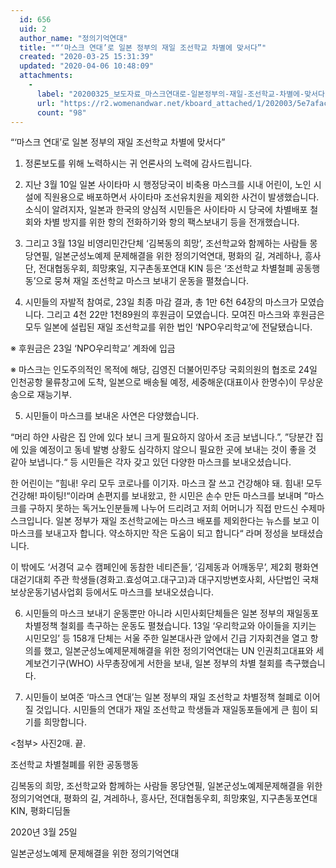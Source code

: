 ```yaml
---
  id: 656
  uid: 2
  author_name: "정의기억연대"
  title: "“‘마스크 연대’로 일본 정부의 재일 조선학교 차별에 맞서다”"
  created: "2020-03-25 15:31:39"
  updated: "2020-04-06 10:48:09"
  attachments: 
    - 
      label: "20200325_보도자료_마스크연대로-일본정부의-재일-조선학교-차별에-맞서다.hwp"
      url: "https://r2.womenandwar.net/kboard_attached/1/202003/5e7afacb2cc012667557.hwp"
      count: "98"
---
```

“‘마스크 연대’로 일본 정부의 재일 조선학교 차별에 맞서다”


1. 정론보도를 위해 노력하시는 귀 언론사의 노력에 감사드립니다.


2. 지난 3월 10일 일본 사이타마 시 행정당국이 비축용 마스크를 시내 어린이, 노인 시설에 직원용으로 배포하면서 사이타마 조선유치원을 제외한 사건이 발생했습니다. 소식이 알려지자, 일본과 한국의 양심적 시민들은 사이타마 시 당국에 차별배포 철회와 차별 방지를 위한 항의 전화하기와 항의 팩스보내기 등을 전개했습니다. 


3. 그리고 3월 13일 비영리민간단체 ‘김복동의 희망’, 조선학교와 함께하는 사람들 몽당연필, 일본군성노예제 문제해결을 위한 정의기억연대, 평화의 길, 겨레하나, 흥사단, 전대협동우회, 희망來일, 지구촌동포연대 KIN 등은 ‘조선학교 차별철폐 공동행동’으로 뭉쳐 재일 조선학교 마스크 보내기 운동을 펼쳤습니다.

 
4. 시민들의 자발적 참여로, 23일 최종 마감 결과, 총 1만 6천 64장의 마스크가 모였습니다. 그리고 4천 22만 1천89원의 후원금이 모였습니다. 모여진 마스크와 후원금은 모두 일본에 설립된 재일 조선학교를 위한 법인 ‘NPO우리학교’에 전달됐습니다.


※ 후원금은 23일 ‘NPO우리학교’ 계좌에 입금

※ 마스크는 인도주의적인 목적에 해당, 김영진 더불어민주당 국회의원의 협조로 24일 인천공항 물류창고에 도착, 일본으로 배송될 예정, 세중해운(대표이사 한명수)이 무상운송으로 재능기부.



5. 시민들이 마스크를 보내온 사연은 다양했습니다. 

 
“머리 하얀 사람은 집 안에 있다 보니 크게 필요하지 않아서 조금 보냅니다.”, ”당분간 집에 있을 예정이고 동네 발병 상황도 심각하지 않으니 필요한 곳에 보내는 것이 좋을 것 같아 보냅니다.“ 등 시민들은 각자 갖고 있던 다양한 마스크를 보내오셨습니다.

 
한 어린이는 ”힘내! 우리 모두 코로나를 이기자. 마스크 잘 쓰고 건강해야 돼. 힘내! 모두 건강해! 파이팅!“이라며 손편지를 보내왔고, 한 시민은 손수 만든 마스크를 보내며 ”마스크를 구하지 못하는 독거노인분들께 나누어 드리려고 저희 어머니가 직접 만드신 수제마스크입니다. 일본 정부가 재일 조선학교에는 마스크 배포를 제외한다는 뉴스를 보고 이 마스크를 보내고자 합니다. 약소하지만 작은 도움이 되고 합니다“ 라며 정성을 보태셨습니다.

 
이 밖에도 ‘서경덕 교수 캠페인에 동참한 네티즌들’, ‘김제동과 어깨동무’, 제2회 평화연대걷기대회 주관 학생들(경화고.효성여고.대구고)과 대구지방변호사회, 사단법인 국채보상운동기념사업회 등에서도 마스크를 보내오셨습니다. 



6. 시민들의 마스크 보내기 운동뿐만 아니라 시민사회단체들은 일본 정부의 재일동포 차별정책 철회를 촉구하는 운동도 펼쳤습니다. 13일 ‘우리학교와 아이들을 지키는 시민모임’ 등 158개 단체는 서울 주한 일본대사관 앞에서 긴급 기자회견을 열고 항의를 했고, 일본군성노예제문제해결을 위한 정의기억연대는 UN 인권최고대표와 세계보건기구(WHO) 사무총장에게 서한을 보내, 일본 정부의 차별 철회를 촉구했습니다. 

 

7. 시민들이 보여준 ‘마스크 연대’는 일본 정부의 재일 조선학교 차별정책 철폐로 이어질 것입니다. 시민들의 연대가 재일 조선학교 학생들과 재일동포들에게 큰 힘이 되기를 희망합니다.

 

<첨부> 사진2매. 끝. 

 


조선학교 차별철폐를 위한 공동행동

김복동의 희망, 조선학교와 함께하는 사람들 몽당연필, 일본군성노예제문제해결을 위한 정의기억연대, 평화의 길, 겨레하나, 흥사단, 전대협동우회, 희망來일, 지구촌동포연대 KIN, 평화디딤돌

 



2020년 3월 25일 

일본군성노예제 문제해결을 위한 정의기억연대